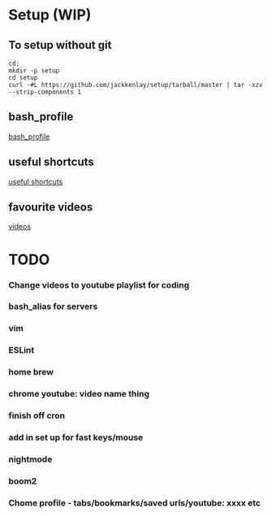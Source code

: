 # Setup (WIP)

## To setup without git
```
cd;
mkdir -p setup
cd setup
curl -#L https://github.com/jackkenlay/setup/tarball/master | tar -xzv --strip-components 1 
```

## bash_profile
[bash_profile](/bash_profile)

## useful shortcuts
[useful shortcuts](./shortcuts.md)

## favourite videos
[videos](./videos.md)

# TODO

### Change videos to youtube playlist for coding
### bash_alias for servers
### vim
### ESLint
### home brew
### chrome youtube: video name thing
### finish off cron
### add in set up for fast keys/mouse
### nightmode
### boom2
### Chome profile - tabs/bookmarks/saved urls/youtube: xxxx etc
